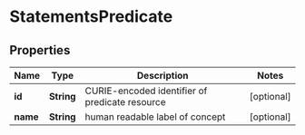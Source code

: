 
# StatementsPredicate

## Properties
Name | Type | Description | Notes
------------ | ------------- | ------------- | -------------
**id** | **String** | CURIE-encoded identifier of predicate resource  |  [optional]
**name** | **String** | human readable label of concept |  [optional]



